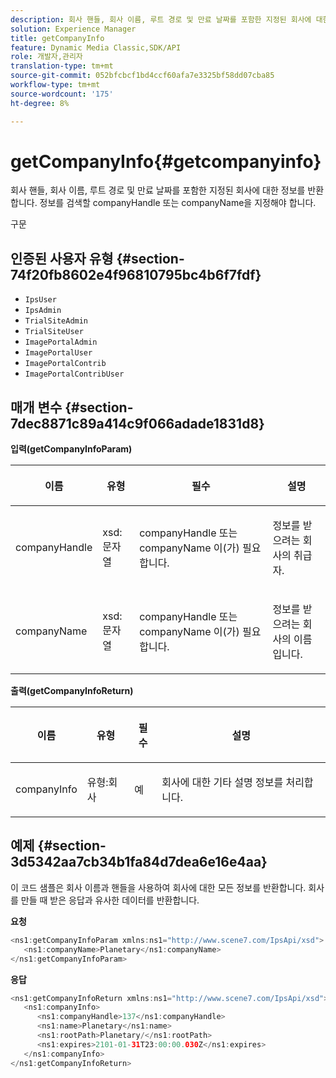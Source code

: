 ```yaml
---
description: 회사 핸들, 회사 이름, 루트 경로 및 만료 날짜를 포함한 지정된 회사에 대한 정보를 반환합니다. 정보를 검색할 companyHandle 또는 companyName을 지정해야 합니다.
solution: Experience Manager
title: getCompanyInfo
feature: Dynamic Media Classic,SDK/API
role: 개발자,관리자
translation-type: tm+mt
source-git-commit: 052bfcbcf1bd4ccf60afa7e3325bf58dd07cba85
workflow-type: tm+mt
source-wordcount: '175'
ht-degree: 8%

---
```



# getCompanyInfo{#getcompanyinfo}

회사 핸들, 회사 이름, 루트 경로 및 만료 날짜를 포함한 지정된 회사에 대한 정보를 반환합니다. 정보를 검색할 companyHandle 또는 companyName을 지정해야 합니다.

구문

## 인증된 사용자 유형 {#section-74f20fb8602e4f96810795bc4b6f7fdf}

* `IpsUser`
* `IpsAdmin`
* `TrialSiteAdmin`
* `TrialSiteUser`
* `ImagePortalAdmin`
* `ImagePortalUser`
* `ImagePortalContrib`
* `ImagePortalContribUser`

## 매개 변수 {#section-7dec8871c89a414c9f066adade1831d8}

**입력(getCompanyInfoParam)**

<table id="table_DD2688C9DA9F49C9ABCA24944829B3E5"> 
 <thead> 
  <tr> 
   <th colname="col1" class="entry"> <p>이름 </p> </th> 
   <th colname="col2" class="entry"> <p>유형 </p> </th> 
   <th colname="col3" class="entry"> <p>필수 </p> </th> 
   <th colname="col4" class="entry"> <p>설명 </p> </th> 
  </tr> 
 </thead>
 <tbody> 
  <tr> 
   <td colname="col1"> <p><span class="codeph"> <span class="varname"> companyHandle</span> </span> </p> </td> 
   <td colname="col2"> <p><span class="codeph"> xsd:문자열</span> </p> </td> 
   <td colname="col3"> <p><span class="codeph"> <span class="varname"> companyHandle</span> </span> 또는 <span class="codeph"> <span class="varname"> companyName</span> </span>이(가) 필요합니다. </p> </td> 
   <td colname="col4"> <p>정보를 받으려는 회사의 취급자. </p> </td> 
  </tr> 
  <tr> 
   <td colname="col1"> <p><span class="codeph"> <span class="varname"> companyName</span> </span> </p> </td> 
   <td colname="col2"> <p><span class="codeph"> xsd:문자열</span> </p> </td> 
   <td colname="col3"> <p><span class="codeph"> <span class="varname"> companyHandle</span> </span> 또는 <span class="codeph"> <span class="varname"> companyName</span> </span>이(가) 필요합니다. </p> </td> 
   <td colname="col4"> <p>정보를 받으려는 회사의 이름입니다. </p> </td> 
  </tr> 
 </tbody> 
</table>

**출력(getCompanyInfoReturn)**

<table id="table_634D4E274BA7494C9C917FD244286F0D"> 
 <thead> 
  <tr> 
   <th colname="col1" class="entry"> <p>이름 </p> </th> 
   <th colname="col2" class="entry"> <p>유형 </p> </th> 
   <th colname="col3" class="entry"> <p>필수 </p> </th> 
   <th colname="col4" class="entry"> <p>설명 </p> </th> 
  </tr> 
 </thead>
 <tbody> 
  <tr> 
   <td colname="col1"> <p><span class="codeph"> <span class="varname"> companyInfo</span> </span> </p> </td> 
   <td colname="col2"> <p><span class="codeph"> 유형:회사</span> </p> </td> 
   <td colname="col3"> <p>예 </p> </td> 
   <td colname="col4"> <p>회사에 대한 기타 설명 정보를 처리합니다. </p> </td> 
  </tr> 
 </tbody> 
</table>

## 예제 {#section-3d5342aa7cb34b1fa84d7dea6e16e4aa}

이 코드 샘플은 회사 이름과 핸들을 사용하여 회사에 대한 모든 정보를 반환합니다. 회사를 만들 때 받은 응답과 유사한 데이터를 반환합니다.

**요청**

```java
<ns1:getCompanyInfoParam xmlns:ns1="http://www.scene7.com/IpsApi/xsd">
   <ns1:companyName>Planetary</ns1:companyName>
</ns1:getCompanyInfoParam>
```

**응답**

```java
<ns1:getCompanyInfoReturn xmlns:ns1="http://www.scene7.com/IpsApi/xsd">
   <ns1:companyInfo>
      <ns1:companyHandle>137</ns1:companyHandle>
      <ns1:name>Planetary</ns1:name>
      <ns1:rootPath>Planetary/</ns1:rootPath>
      <ns1:expires>2101-01-31T23:00:00.030Z</ns1:expires>
   </ns1:companyInfo>
</ns1:getCompanyInfoReturn>
```

